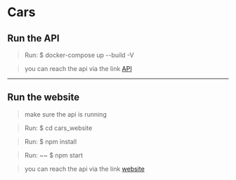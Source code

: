 # Cars

## Run the API
> Run: $ docker-compose up --build -V

> you can reach the api via the link [API](http://localhost:3000/cars-details/)
---

## Run the website
> make sure the api is running

> Run: $ cd cars_website

> Run:  $ npm install

> Run: ~~ $ npm start 

> you can reach the api via the link [website](http://localhost:4200)
 